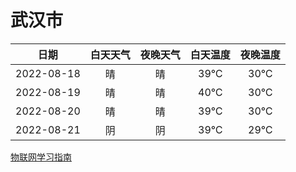 # 武汉市
|日期|白天天气|夜晚天气|白天温度|夜晚温度|
|:--:|:--:|:--:|:--:|:--:|
|2022-08-18|晴|晴|39℃|30℃|
|2022-08-19|晴|晴|40℃|30℃|
|2022-08-20|晴|晴|39℃|30℃|
|2022-08-21|阴|阴|39℃|29℃|
 
[物联网学习指南](http://doc.lziqi.top/IoT)
